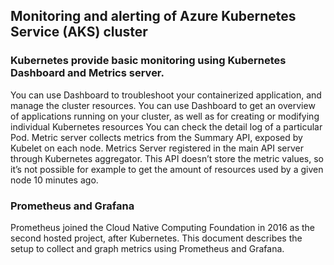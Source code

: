 ## Monitoring and alerting of Azure Kubernetes Service (AKS) cluster

 ### Kubernetes provide basic monitoring using Kubernetes Dashboard and Metrics server.
 You can use Dashboard to troubleshoot your containerized application, and manage the cluster resources.
 You can use Dashboard to get an overview of applications running on your cluster, as well as for creating or modifying individual Kubernetes resources
 You can check the detail log of a particular Pod.
 Metric server collects metrics from the Summary API, exposed by Kubelet on each node. Metrics Server registered in the main API server through Kubernetes aggregator. This API doesn’t store the metric values, so it’s not possible for example to get the amount of resources used by a given node 10 minutes ago.
 
 ### Prometheus and Grafana
 Prometheus joined the Cloud Native Computing Foundation in 2016 as the second hosted project, after Kubernetes.
 This document describes the  setup to collect and graph metrics using Prometheus and Grafana.
